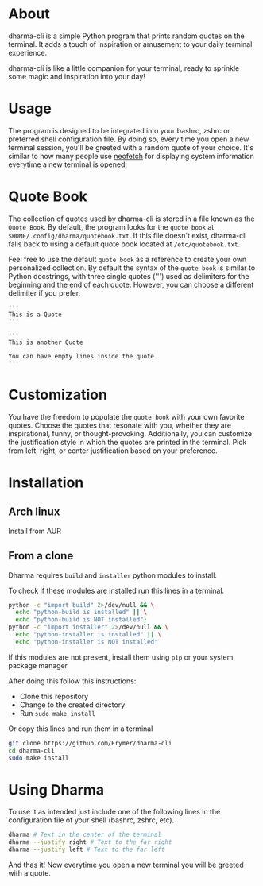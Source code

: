 # About

dharma-cli is a simple Python program that prints random quotes on the terminal.
It adds a touch of inspiration or amusement to your daily terminal experience.

dharma-cli is like a little companion for your terminal, ready to sprinkle some
magic and inspiration into your day!


# Usage

The program is designed to be integrated into your bashrc, zshrc or preferred
shell configuration file. By doing so, every time you open a new terminal
session, you'll be greeted with a random quote of your choice. It's similar to
how many people use [neofetch](https://github.com/dylanaraps/neofetch) for
displaying system information everytime a new terminal is opened.


# Quote Book

The collection of quotes used by dharma-cli is stored in a file known as the
`Quote Book`. By default, the program looks for the `quote book` at
`$HOME/.config/dharma/quotebook.txt`. If this file doesn't exist, dharma-cli
falls back to using a default quote book located at `/etc/quotebook.txt`.

Feel free to use the default `quote book` as a reference to create your own
personalized collection. By default the syntax of the `quote book` is similar to
Python docstrings, with three single quotes (''') used as delimiters for the
beginning and the end of each quote. However, you can choose a different
delimiter if you prefer.

```
'''
This is a Quote
'''

'''
This is another Quote

You can have empty lines inside the quote
'''
```


# Customization

You have the freedom to populate the `quote book` with your own favorite quotes.
Choose the quotes that resonate with you, whether they are inspirational, funny,
or thought-provoking. Additionally, you can customize the justification style in
which the quotes are printed in the terminal. Pick from left, right, or center
justification based on your preference.


# Installation


## Arch linux

Install from AUR


## From a clone

Dharma requires `build` and `installer` python modules to install.

To check if these modules are installed run this lines in a terminal.

``` bash
python -c "import build" 2>/dev/null && \
  echo "python-build is installed" || \
  echo "python-build is NOT installed";
python -c "import installer" 2>/dev/null && \
  echo "python-installer is installed" || \
  echo "python-installer is NOT installed"
```

If this modules are not present, install them using `pip` or your system package
manager

After doing this follow this instructions:

- Clone this repository
- Change to the created directory
- Run `sudo make install`

Or copy this lines and run them in a terminal

``` bash
git clone https://github.com/Erymer/dharma-cli
cd dharma-cli
sudo make install
```


# Using Dharma

To use it as intended just include one of the following lines in the
configuration file of your shell (bashrc, zshrc, etc).

``` bash
dharma # Text in the center of the terminal
dharma --justify right # Text to the far right
dharma --justify left # Text to the far left
```

And thas it! Now everytime you open a new terminal you will be greeted with a
quote.
